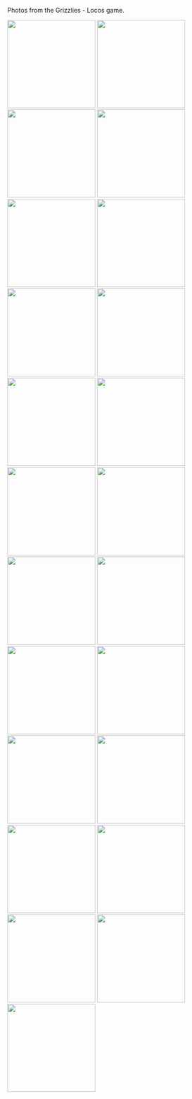Photos from the Grizzlies - Locos game.



<img src="https://github.com/abestshef/grizzlies/blob/73268beb7a21c738abf31b3314363dfa004fd3ac/IMG_8327.jpg" width="200"/>

<img src="https://github.com/abestshef/grizzlies/blob/main/IMG_8328.jpg" width="200"/>

<img src="https://github.com/abestshef/grizzlies/blob/main/IMG_8329.jpg" width="200"/>

<img src="https://github.com/abestshef/grizzlies/blob/main/IMG_8330.jpg" width="200"/>

<img src="https://github.com/abestshef/grizzlies/blob/main/IMG_8331.jpg" width="200"/>

<img src="https://github.com/abestshef/grizzlies/blob/main/IMG_8332.jpg" width="200"/>

<img src="https://github.com/abestshef/grizzlies/blob/main/IMG_8333.jpg" width="200"/>

<img src="https://github.com/abestshef/grizzlies/blob/main/IMG_8334.jpg" width="200"/>

<img src="https://github.com/abestshef/grizzlies/blob/main/IMG_8335.jpg" width="200"/>

<img src="https://github.com/abestshef/grizzlies/blob/main/IMG_8336.jpg" width="200"/>

<img src="https://github.com/abestshef/grizzlies/blob/main/IMG_8337.jpg" width="200"/>

<img src="https://github.com/abestshef/grizzlies/blob/main/IMG_8338.jpg" width="200"/>

<img src="https://github.com/abestshef/grizzlies/blob/main/IMG_8339.jpg" width="200"/>

<img src="https://github.com/abestshef/grizzlies/blob/main/IMG_8340.jpg" width="200"/>

<img src="https://github.com/abestshef/grizzlies/blob/main/IMG_8341.jpg" width="200"/>

<img src="https://github.com/abestshef/grizzlies/blob/main/IMG_8342.jpg" width="200"/>

<img src="https://github.com/abestshef/grizzlies/blob/main/IMG_8343.jpg" width="200"/>

<img src="https://github.com/abestshef/grizzlies/blob/main/IMG_8344.jpg" width="200"/>

<img src="https://github.com/abestshef/grizzlies/blob/main/IMG_8345.jpg" width="200"/>

<img src="https://github.com/abestshef/grizzlies/blob/main/IMG_8346.jpg" width="200"/>

<img src="https://github.com/abestshef/grizzlies/blob/main/IMG_8347.jpg" width="200"/>

<img src="https://github.com/abestshef/grizzlies/blob/main/IMG_8348.jpg" width="200"/>

<img src="https://github.com/abestshef/grizzlies/blob/main/IMG_8336.jpg" width="200"/>
